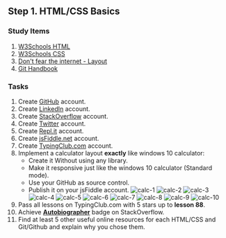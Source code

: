 ## Step 1. HTML/CSS Basics

### Study Items  <!-- omit in toc -->
1. [W3Schools HTML](https://www.w3schools.com/html/default.asp)
2. [W3Schools CSS](https://www.w3schools.com/css/default.asp)
3. [Don't fear the internet - Layout](http://www.dontfeartheinternet.com/08-layout/)
4. [Git Handbook](https://guides.github.com/introduction/git-handbook/)

### Tasks  <!-- omit in toc -->

1. Create [GitHub](https://github.com/) account.
2. Create [LinkedIn](https://www.linkedin.com/) account.
3. Create [StackOverflow](https://stackoverflow.com/) account.
4. Create [Twitter](https://twitter.com/) account.
5. Create [Repl.it](https://repl.it/) account.
6. Create [jsFiddle.net](https://jsfiddle.net/) account.
7. Create [TypingClub.com](https://www.typingclub.com/) account.
8. Implement a calculator layout **exactly** like windows 10 calculator:
    - Create it Without using any library.
    - Make it responsive just like the windows 10 calculator (Standard mode).    
    - Use your GitHub as source control.
    - Publish it on your jsFiddle account.
    ![calc-1](https://user-images.githubusercontent.com/48528003/68286502-71a5b100-0096-11ea-84db-18b277a01127.png)
    ![calc-2](https://user-images.githubusercontent.com/48528003/68286557-884c0800-0096-11ea-964a-3e1ce67e3fb7.png)
    ![calc-3](https://user-images.githubusercontent.com/48528003/68286565-8c782580-0096-11ea-86c9-fec5e367f40e.png)
    ![calc-4](https://user-images.githubusercontent.com/48528003/68286570-8da95280-0096-11ea-81ca-a6b681bd9608.png)
    ![calc-5](https://user-images.githubusercontent.com/48528003/68286573-8e41e900-0096-11ea-9855-adaaa5afa1f7.png)
    ![calc-6](https://user-images.githubusercontent.com/48528003/68286577-8f731600-0096-11ea-9440-c231a9a82a61.png)
    ![calc-7](https://user-images.githubusercontent.com/48528003/68286623-a44fa980-0096-11ea-98dd-bef1b9cec10e.png)
    ![calc-8](https://user-images.githubusercontent.com/48528003/68286620-a3b71300-0096-11ea-9c5b-2b8110c634f1.png)
    ![calc-9](https://user-images.githubusercontent.com/48528003/68286580-913cd980-0096-11ea-8c13-5fdeb9ecf938.png)
    ![calc-10](https://user-images.githubusercontent.com/48528003/68286584-91d57000-0096-11ea-87e9-8e21be6f1138.png)
9. Pass all lessons on TypingClub.com with 5 stars up to **lesson 88**.
10. Achieve [**Autobiographer**](https://stackoverflow.com/help/badges/9/autobiographer) badge on StackOverflow.
11. Find at least 5 other useful online resources for each HTML/CSS and Git/Github and explain why you chose them.
